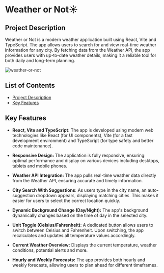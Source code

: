 # Weather or Not☀️
## Project Description
Weather or Not is a modern weather application built using React, Vite and TypeScript. The app allows users to search for and view real-time weather information for any city. By fetching data from the Weather API, the app provides users with up-to-date weather details, making it a reliable tool for both daily and long-term planning.

![weather-or-not](https://github.com/user-attachments/assets/a0b7f2ee-d7d8-4498-b5fc-fe33d8addb65)

## List of Contents
- [Project Description](#project-description)
- [Key Features](#key-features)

## Key Features
- **React, Vite and TypeScript:** The app is developed using modern web technologies like React (for UI components), Vite (for a fast development environment) and TypeScript (for type safety and better code maintenance).
 
- **Responsive Design:** The application is fully responsive, ensuring optimal performance and display on various devices including desktops, tablets and mobile phones.
 
- **Weather API Integration:** The app pulls real-time weather data directly from the Weather API, ensuring accurate and timely information.
 
- **City Search With Suggestions:** As users type in the city name, an auto-suggestion dropdown appears, displaying matching cities. This makes it easier for users to select the correct location quickly.
 
- **Dynamic Background Change (Day/Night):** The app's background dynamically changes based on the time of day in the selected city.
 
- **Unit Toggle (Celsius/Fahrenheit):** A dedicated button allows users to switch between Celsius and Fahrenheit. Upon switching, the app recalculates and updates all temperature values accordingly.
 
- **Current Weather Overview:** Displays the current temperature, weather conditions, potential alerts and more.
 
- **Hourly and Weekly Forecasts:** The app provides both hourly and weekly forecasts, allowing users to plan ahead for different timeframes.
